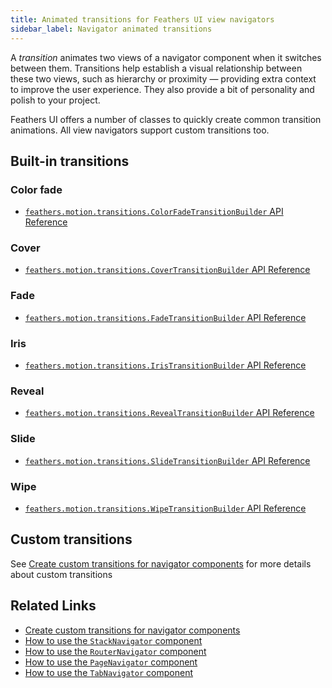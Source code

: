 ```yaml
---
title: Animated transitions for Feathers UI view navigators
sidebar_label: Navigator animated transitions
---
```


A _transition_ animates two views of a navigator component when it switches between them. Transitions help establish a visual relationship between these two views, such as hierarchy or proximity — providing extra context to improve the user experience. They also provide a bit of personality and polish to your project.

Feathers UI offers a number of classes to quickly create common transition animations. All view navigators support custom transitions too.

## Built-in transitions

### Color fade

- [`feathers.motion.transitions.ColorFadeTransitionBuilder` API Reference](https://api.feathersui.com/current/feathers/motion/transitions/ColorFadeTransitionBuilder.html)

### Cover

- [`feathers.motion.transitions.CoverTransitionBuilder` API Reference](https://api.feathersui.com/current/feathers/motion/transitions/CoverTransitionBuilder.html)

### Fade

- [`feathers.motion.transitions.FadeTransitionBuilder` API Reference](https://api.feathersui.com/current/feathers/motion/transitions/FadeTransitionBuilder.html)

### Iris

- [`feathers.motion.transitions.IrisTransitionBuilder` API Reference](https://api.feathersui.com/current/feathers/motion/transitions/IrisTransitionBuilder.html)

### Reveal

- [`feathers.motion.transitions.RevealTransitionBuilder` API Reference](https://api.feathersui.com/current/feathers/motion/transitions/RevealTransitionBuilder.html)

### Slide

- [`feathers.motion.transitions.SlideTransitionBuilder` API Reference](https://api.feathersui.com/current/feathers/motion/transitions/SlideTransitionBuilder.html)

### Wipe

- [`feathers.motion.transitions.WipeTransitionBuilder` API Reference](https://api.feathersui.com/current/feathers/motion/transitions/WipeTransitionBuilder.html)

## Custom transitions

See [Create custom transitions for navigator components](./custom-navigator-transitions.md) for more details about custom transitions

## Related Links

- [Create custom transitions for navigator components](./custom-navigator-transitions.md)
- [How to use the `StackNavigator` component](./stack-navigator.md)
- [How to use the `RouterNavigator` component](./router-navigator.md)
- [How to use the `PageNavigator` component](./page-navigator.md)
- [How to use the `TabNavigator` component](./tab-navigator.md)
